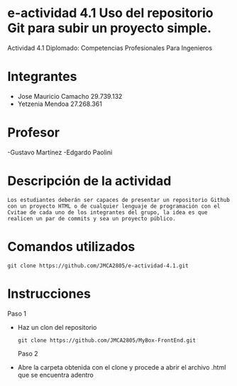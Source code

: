 # e-actividad 4.1 Uso del repositorio Git para subir un proyecto simple.

Actividad 4.1 Diplomado: Competencias Profesionales Para Ingenieros

# Integrantes

- Jose Mauricio Camacho 29.739.132
- Yetzenia Mendoa 27.268.361

# Profesor

-Gustavo Martínez
-Edgardo Paolini

# Descripción de la actividad

    Los estudiantes deberán ser capaces de presentar un repositorio Github con un proyecto HTML o de cualquier lenguaje de programación con el Cvitae de cada uno de los integrantes del grupo, la idea es que realicen un par de commits y sea un proyecto público.

# Comandos utilizados

    git clone https://github.com/JMCA2805/e-actividad-4.1.git

# Instrucciones

Paso 1

- Haz un clon del repositorio

      git clone https://github.com/JMCA2805/MyBox-FrontEnd.git

  Paso 2

- Abre la carpeta obtenida con el clone y procede a abrir el archivo .html que se encuentra adentro
